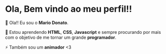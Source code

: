 #  Ola, Bem vindo ao meu perfil!! 

<p>👋 Ola!! Eu sou o <strong>Mario Donato</strong>. </p>
<p>🌱 Estou aprendendo <strong>HTML</strong>, <strong>CSS</strong>, <strong>Javascript</strong> e sempre procurando por mais
com o objetivo de me tornar um grande <strong>programador</strong>. </p>
<p>⚡ Também sou um <strong>animador</strong> <3 </p>
